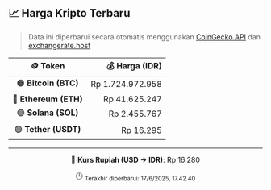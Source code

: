 

<!-- HARGA_KRIPTO -->
## 📈 Harga Kripto Terbaru

> Data ini diperbarui secara otomatis menggunakan [CoinGecko API](https://www.coingecko.com/) dan [exchangerate.host](https://exchangerate.host/)

<div align="center">

| 🪙 Token | 💰 Harga (IDR) |
|:------:|---------------:|
| 🟠 **Bitcoin (BTC)**   | Rp 1.724.972.958 |
| 🔵 **Ethereum (ETH)**  | Rp 41.625.247 |
| 🟣 **Solana (SOL)**    | Rp 2.455.767 |
| 🟢 **Tether (USDT)**   | Rp 16.295 |

---

💱 **Kurs Rupiah (USD → IDR)**: Rp 16.280

🕒 <sub>Terakhir diperbarui: 17/6/2025, 17.42.40</sub>

</div>
<!-- /HARGA_KRIPTO -->